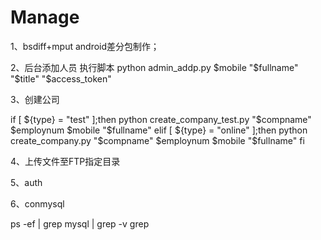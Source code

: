 # Manage

1、bsdiff+mput android差分包制作；

2、后台添加人员 执行脚本 
python admin_addp.py $mobile "$fullname" "$title" "$access_token"

3、创建公司 

if [ ${type} = "test" ];then
	python create_company_test.py "$compname" $employnum $mobile "$fullname"
elif [ ${type} = "online" ];then
	python create_company.py "$compname" $employnum $mobile "$fullname"
fi

4、上传文件至FTP指定目录

5、auth

6、conmysql 

ps -ef | grep mysql | grep -v grep
